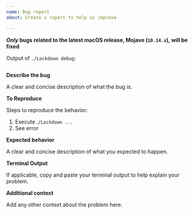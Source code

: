 ```yaml
---
name: Bug report
about: Create a report to help us improve

---
```


**_Only_ bugs related to the latest macOS release, Mojave (`10.14.x`), will be fixed**

Output of `./Lockdown debug`: 
```

```

**Describe the bug**

A clear and concise description of what the bug is.

**To Reproduce**

Steps to reproduce the behavior:
1. Execute .`/Lockdown ...`
2. See error

**Expected behavior**

A clear and concise description of what you expected to happen.

**Terminal Output**

If applicable, copy and paste your terminal output to help explain your problem.

**Additional context**

Add any other context about the problem here.
